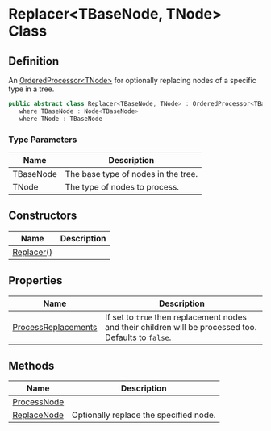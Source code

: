 # Replacer&lt;TBaseNode, TNode&gt; Class
## Definition

An [OrderedProcessor&lt;TNode&gt;](MrKWatkins.Ast.Processing.OrderedProcessor-1.md) for optionally replacing nodes of a specific type in a tree.

```c#
public abstract class Replacer<TBaseNode, TNode> : OrderedProcessor<TBaseNode, TNode>
   where TBaseNode : Node<TBaseNode>
   where TNode : TBaseNode
```

### Type Parameters

| Name | Description |
| ---- | ----------- |
| TBaseNode | The base type of nodes in the tree. |
| TNode | The type of nodes to process. |

## Constructors

| Name | Description |
| ---- | ----------- |
| [Replacer()](MrKWatkins.Ast.Processing.Replacer-2.-ctor.md) |  |

## Properties

| Name | Description |
| ---- | ----------- |
| [ProcessReplacements](MrKWatkins.Ast.Processing.Replacer-2.ProcessReplacements.md) | If set to `true` then replacement nodes and their children will be processed too. Defaults to `false`. |

## Methods

| Name | Description |
| ---- | ----------- |
| [ProcessNode](MrKWatkins.Ast.Processing.Replacer-2.ProcessNode.md) |  |
| [ReplaceNode](MrKWatkins.Ast.Processing.Replacer-2.ReplaceNode.md) | Optionally replace the specified node. |


